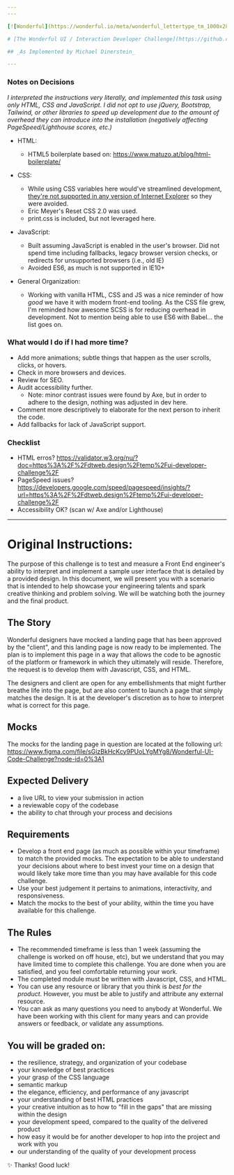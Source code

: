 ```yaml
---
---

[![Wonderful](https://wonderful.io/meta/wonderful_lettertype_tm_1000x287_4c5965-on-white.jpg)](https://wonderful.io)

# [The Wonderful UI / Interaction Developer Challenge](https://github.com/wndrfl/ui-developer-challenge)

## _As Implemented by Michael Dinerstein_

---
```


### Notes on Decisions

_I interpreted the instructions very literally, and implemented this task using only HTML, CSS and JavaScript. I did not opt to use jQuery, Bootstrap, Tailwind, or other libraries to speed up development due to the amount of overhead they can introduce into the installation (negatively affecting PageSpeed/Lighthouse scores, etc.)_

- HTML:

  - HTML5 boilerplate based on: https://www.matuzo.at/blog/html-boilerplate/

- CSS:

  - While using CSS variables here would've streamlined development, [they're not supported in any version of Internet Explorer](https://caniuse.com/css-variables) so they were avoided.
  - Eric Meyer's Reset CSS 2.0 was used.
  - print.css is included, but not leveraged here.

- JavaScript:

  - Built assuming JavaScript is enabled in the user's browser. Did not spend time including fallbacks, legacy browser version checks, or redirects for unsupported browsers (i.e., old IE)
  - Avoided ES6, as much is not supported in IE10+

- General Organization:

  - Working with vanilla HTML, CSS and JS was a nice reminder of how _good_ we have it with modern front-end tooling. As the CSS file grew, I'm reminded how awesome SCSS is for reducing overhead in development. Not to mention being able to use ES6 with Babel... the list goes on.

### What would I do if I had more time?

- Add more animations; subtle things that happen as the user scrolls, clicks, or hovers.
- Check in more browsers and devices.
- Review for SEO.
- Audit accessibility further.
  - Note: minor contrast issues were found by Axe, but in order to adhere to the design, nothing was adjusted in dev here.
- Comment more descriptively to elaborate for the next person to inherit the code.
- Add fallbacks for lack of JavaScript support.

### Checklist

- HTML erros? https://validator.w3.org/nu/?doc=https%3A%2F%2Fdtweb.design%2Ftemp%2Fui-developer-challenge%2F
- PageSpeed issues? https://developers.google.com/speed/pagespeed/insights/?url=https%3A%2F%2Fdtweb.design%2Ftemp%2Fui-developer-challenge%2F
- Accessibility OK? (scan w/ Axe and/or Lighthouse)

---

# Original Instructions:

The purpose of this challenge is to test and measure a Front End engineer's ability to interpret and implement a sample user interface that is detailed by a provided design. In this document, we will present you with a scenario that is intended to help showcase your engineering talents and spark creative thinking and problem solving. We will be watching both the journey and the final product.

## The Story

Wonderful designers have mocked a landing page that has been approved by the "client", and this landing page is now ready to be implemented. The plan is to implement this page in a way that allows the code to be agnostic of the platform or framework in which they ultimately will reside. Therefore, the request is to develop them with Javascript, CSS, and HTML.

The designers and client are open for any embellishments that might further breathe life into the page, but are also content to launch a page that simply matches the design. It is at the developer's discretion as to how to interpret what is correct for this page.

## Mocks

The mocks for the landing page in question are located at the following url:
https://www.figma.com/file/sGizBkHcKcy9PUoLYgMYg8/Wonderful-UI-Code-Challenge?node-id=0%3A1

## Expected Delivery

- a live URL to view your submission in action
- a reviewable copy of the codebase
- the ability to chat through your process and decisions

## Requirements

- Develop a front end page (as much as possible within your timeframe) to match the provided mocks. The expectation to be able to understand your decisions about where to best invest your time on a design that would likely take more time than you may have available for this code challenge.
- Use your best judgement it pertains to animations, interactivity, and responsiveness.
- Match the mocks to the best of your ability, within the time you have available for this challenge.

## The Rules

- The recommended timeframe is less than 1 week (assuming the challenge is worked on off house, etc), but we understand that you may have limited time to complete this challenge. You are done when you are satisfied, and you feel comfortable returning your work.
- The completed module must be written with Javascript, CSS, and HTML.
- You can use any resource or library that you think is _best for the product_. However, you must be able to justify and attribute any external resource.
- You can ask as many questions you need to anybody at Wonderful. We have been working with this client for many years and can provide answers or feedback, or validate any assumptions.

## You will be graded on:

- the resilience, strategy, and organization of your codebase
- your knowledge of best practices
- your grasp of the CSS language
- semantic markup
- the elegance, efficiency, and performance of any javascript
- your understanding of best HTML practices
- your creative intuition as to how to "fill in the gaps" that are missing within the design
- your development speed, compared to the quality of the delivered product
- how easy it would be for another developer to hop into the project and work with you
- our understanding of the quality of your development process

✨ Thanks! Good luck!
